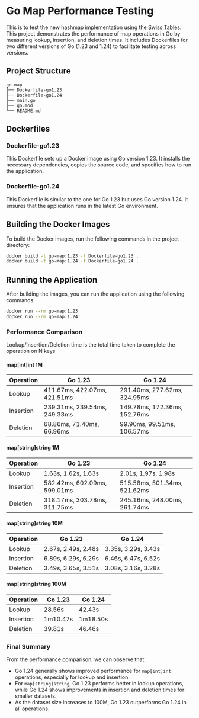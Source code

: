 # Go Map Performance Testing

This is to test the new hashmap implementation using [the Swiss Tables](https://tip.golang.org/doc/go1.24#runtime).
This project demonstrates the performance of map operations in Go by measuring lookup, insertion, and deletion times. It includes Dockerfiles for two different versions of Go (1.23 and 1.24) to facilitate testing across versions.

## Project Structure

```
go-map
├── Dockerfile-go1.23
├── Dockerfile-go1.24
├── main.go
├── go.mod
└── README.md
```

## Dockerfiles

### Dockerfile-go1.23

This Dockerfile sets up a Docker image using Go version 1.23. It installs the necessary dependencies, copies the source code, and specifies how to run the application.

### Dockerfile-go1.24

This Dockerfile is similar to the one for Go 1.23 but uses Go version 1.24. It ensures that the application runs in the latest Go environment.

## Building the Docker Images

To build the Docker images, run the following commands in the project directory:

```bash
docker build -t go-map:1.23 -f Dockerfile-go1.23 .
docker build -t go-map:1.24 -f Dockerfile-go1.24 .
```

## Running the Application

After building the images, you can run the application using the following commands:

```bash
docker run --rm go-map:1.23
docker run --rm go-map:1.24
```

### Performance Comparison

Lookup/Insertion/Deletion time is the total time taken to complete the operation on N keys

#### map[int]int 1M

| Operation | Go 1.23                      | Go 1.24                      |
| --------- | ---------------------------- | ---------------------------- |
| Lookup    | 411.67ms, 422.07ms, 421.51ms | 291.40ms, 277.62ms, 324.95ms |
| Insertion | 239.31ms, 239.54ms, 249.33ms | 149.78ms, 172.36ms, 152.76ms |
| Deletion  | 68.86ms, 71.40ms, 66.96ms    | 99.90ms, 99.51ms, 106.57ms   |

#### map[string]string 1M

| Operation | Go 1.23                      | Go 1.24                      |
| --------- | ---------------------------- | ---------------------------- |
| Lookup    | 1.63s, 1.62s, 1.63s          | 2.01s, 1.97s, 1.98s          |
| Insertion | 582.42ms, 602.09ms, 599.01ms | 515.58ms, 501.34ms, 521.62ms |
| Deletion  | 318.17ms, 303.78ms, 311.75ms | 245.16ms, 248.00ms, 261.74ms |

#### map[string]string 10M

| Operation | Go 1.23             | Go 1.24             |
| --------- | ------------------- | ------------------- |
| Lookup    | 2.67s, 2.49s, 2.48s | 3.35s, 3.29s, 3.43s |
| Insertion | 6.89s, 6.29s, 6.29s | 6.46s, 6.47s, 6.52s |
| Deletion  | 3.49s, 3.65s, 3.51s | 3.08s, 3.16s, 3.28s |

#### map[string]string 100M

| Operation | Go 1.23  | Go 1.24  |
| --------- | -------- | -------- |
| Lookup    | 28.56s   | 42.43s   |
| Insertion | 1m10.47s | 1m18.50s |
| Deletion  | 39.81s   | 46.46s   |

### Final Summary

From the performance comparison, we can observe that:
- Go 1.24 generally shows improved performance for `map[int]int` operations, especially for lookup and insertion.
- For `map[string]string`, Go 1.23 performs better in lookup operations, while Go 1.24 shows improvements in insertion and deletion times for smaller datasets.
- As the dataset size increases to 100M, Go 1.23 outperforms Go 1.24 in all operations.

